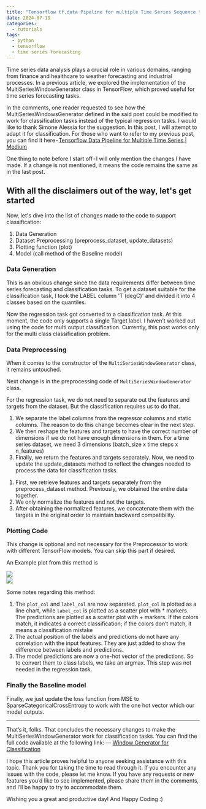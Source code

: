 ```yaml
---
title: "Tensorflow tf.data Pipeline for multiple Time Series Sequence to Sequence Classification"
date: 2024-07-19
categories:
  - tutorials
tags:
  - python
  - tensorflow
  - time series forecasting 
---
```


Time series data analysis plays a crucial role in various domains, ranging from finance and healthcare to weather forecasting and industrial processes. In a previous article, we explored the implementation of the MultiSeriesWindowGenerator class in TensorFlow, which proved useful for time series forecasting tasks.

In the comments, one reader requested to see how the MultiSeriesWindowsGenerator defined in the said post could be modified to work for classification tasks instead of the typical regression tasks. I would like to thank Simone Alessia for the suggestion. In this post, I will attempt to adapt it for classification. For those who want to refer to my previous post, you can find it here - [Tensorflow Data Pipeline for Multiple Time Series | Medium](https://)

One thing to note before I start off - I will only mention the changes I have made. If a change is not mentioned, it means the code remains the same as in the last post.

With all the disclaimers out of the way, let's get started
--- 

Now, let's dive into the list of changes made to the code to support classification:
1. Data Generation
2. Dataset Preprocessing (preprocess_dataset, update_datasets)
3. Plotting function (plot)
4. Model (call method of the Baseline model)

### Data Generation 
This is an obvious change since the data requirements differ between time series forecasting and classification tasks. To get a dataset suitable for the classification task, I took the LABEL column 'T (degC)' and divided it into 4 classes based on the quantiles.

<script src="https://gist.github.com/kavya006/430ea91ca61ded27a98059122568248c.js"></script>

Now the regression task got converted to a classification task. At this moment, the code only supports a single Target label. I haven’t worked out using the code for multi output classification. Currently, this post works only for the multi class classification problem.

### Data Preprocessing 
When it comes to the constructor of the `MultiSeriesWindowGenerator` class, it remains untouched.

Next change is in the preprocessing code of `MultiSeriesWindowGenerator` class.

<script src="https://gist.github.com/kavya006/e5d1029b5b291dcb93daff021ad1eae0.js"></script>

For the regression task, we do not need to separate out the features and targets from the dataset. But the classification requires us to do that.

1. We separate the label columns from the regressor columns and static columns. The reason to do this change becomes clear in the next step.
2. We then reshape the features and targets to have the correct number of dimensions if we do not have enough dimensions in them. For a time series dataset, we need 3 dimensions (batch_size x time steps x n_features)
3. Finally, we return the features and targets separately.
Now, we need to update the update_datasets method to reflect the changes needed to process the data for classification tasks.

<script src="https://gist.github.com/kavya006/a4bec756191d3e02675df089adcca466.js"></script>

1. First, we retrieve features and targets separately from the preprocess_dataset method. Previously, we obtained the entire data together.
2. We only normalize the features and not the targets.
3. After obtaining the normalized features, we concatenate them with the targets in the original order to maintain backward compatibility.

### Plotting Code 
This change is optional and not necessary for the Preprocessor to work with different TensorFlow models. You can skip this part if desired.

<script src="https://gist.github.com/kavya006/d659a95ad14843ba7cfd4948fad07f16.js"></script>

An Example plot from this method is

<div class="container">
<img src="https://kavya006.github.io/assets/images/posts/plot1-tf-pipeline-for-multiple-series.png" />
</div>

<div class="container">
<img src="https://kavya006.github.io/assets/images/posts/plot2-tf-pipeline-for-multiple-series.png" />
</div>

Some notes regarding this method:

1. The `plot_col` and `label_col` are now separated. `plot_col` is plotted as a line chart, while `label_col` is plotted as a scatter plot with * markers. The predictions are plotted as a scatter plot with + markers. If the colors match, it indicates a correct classification; if the colors don’t match, it means a classification mistake
2. The actual position of the labels and predictions do not have any correlation with the input features. They are just added to show the difference between labels and predictions.
3. The model predictions are now a one-hot vector of the predictions. So to convert them to class labels, we take an argmax. This step was not needed in the regression task.

### Finally the Baseline model 

<script src="https://gist.github.com/kavya006/1343750fadb525c94a97ac046ef2f1ad.js"></script>

Finally, we just update the loss function from MSE to SparseCategoricalCrossEntropy to work with the one hot vector which our model outputs.

--- 

That’s it, folks. That concludes the necessary changes to make the MultiSeriesWindowGenerator work for classification tasks. You can find the full code available at the following link: — [Window Generator for Classification](https://github.com/kavya006/medium_posts/blob/main/WindowGenerator_with_Multiple_Time_Series_Seq_2_Seq_Classification.ipynb)

I hope this article proves helpful to anyone seeking assistance with this topic. Thank you for taking the time to read through it. If you encounter any issues with the code, please let me know. If you have any requests or new features you’d like to see implemented, please share them in the comments, and I’ll be happy to try to accommodate them.

Wishing you a great and productive day! And Happy Coding :)